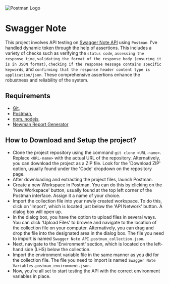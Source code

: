 <img src="https://upload.wikimedia.org/wikipedia/commons/c/c2/Postman_%28software%29.png" alt="Postman Logo" style="max-width:100%;">


# Swagger Note

This project involves API testing on [Swagger Note API](https://practice.expandtesting.com/notes/api/api-docs/) using `Postman`. I've handled dynamic token through the help of assertions. This includes a variety of checks such as verifying the `status code`, `assessing the response time`, `validating the format of the response body (ensuring it is in JSON format)`, `checking if the response message contains specific keywords`, and `confirming that the response header content type is application/json`. These comprehensive assertions enhance the robustness and reliability of the system.

## Requirements

- [Git](https://git-scm.com/downloads),
- [Postman](https://www.postman.com/downloads/),
- [npm, nodejs](https://nodejs.org/en/download), 
- [Newman Report Generator](https://www.npmjs.com/package/newman-reporter-htmlextra)

## How to Download and Setup the project?

- Clone the project repository using the command `git clone <URL-name>`. Replace `<URL-name>` with the actual URL of the repository. Alternatively, you can download the project as a ZIP file. Look for the 'Download ZIP' option, usually found under the 'Code' dropdown on the repository page.
- After downloading and extracting the project files, launch Postman. 
- Create a new Workspace in Postman. You can do this by clicking on the 'New Workspace' button, usually found at the top left corner of the Postman interface. Assign it a name of your choice.
- Import the collection file into your newly created workspace. To do this, click on 'Import', which is located just below the 'API Network' button. A dialog box will open up.
- In the dialog box, you have the option to upload files in several ways. You can click 'Upload Files' to browse and navigate to the location of the collection file on your computer. Alternatively, you can drag and drop the file into the designated area in the dialog box. The file you need to import is named `Swagger Note API.postman_collection.json`.
- Next, navigate to the 'Environment' section, which is located on the left-hand side (LHS) below the collection.
- Import the environment variable file in the same manner as you did for the collection file. The file you need to import is named `Swagger Note Variables.postman_environment.json`.
- Now, you're all set to start testing the API with the correct environment variables in place.
